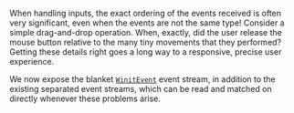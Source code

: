 When handling inputs, the exact ordering of the events received is often very significant, even when the events are not the same type!
Consider a simple drag-and-drop operation. When, exactly, did the user release the mouse button relative to the many tiny movements that they performed?
Getting these details right goes a long way to a responsive, precise user experience.

We now expose the blanket [`WinitEvent`](https://docs.rs/bevy/0.14/bevy/winit/enum.WinitEvent.html) event stream, in addition to the existing separated event streams, which can be read and matched on directly whenever these problems arise.
